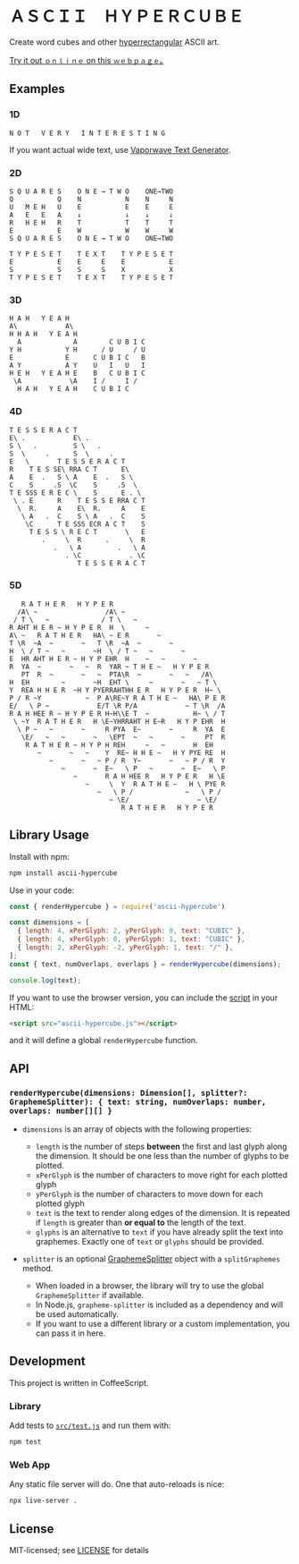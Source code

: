 # ＡＳＣＩＩ　ＨＹＰＥＲＣＵＢＥ
Create word cubes and other [hyperrectangular] ASCII art.

[Try it out `ｏｎｌｉｎｅ` on this `ｗｅｂｐａｇｅ`｡](https://1j01.github.io/ascii-hypercube/)

[hyperrectangular]: https://en.wikipedia.org/wiki/Hyperrectangle

## Examples

### 1D

    N O T   V E R Y   I N T E R E S T I N G

If you want actual wide text, use [Vaporwave Text Generator](https://lingojam.com/VaporwaveTextGenerator).

### 2D

    S Q U A R E S    O N E → T W O    ONE→TWO
    Q           Q    N           N    N     N
    U   M E H   U    E           E    E     E
    A   E   E   A    ↓           ↓    ↓     ↓
    R   H E H   R    T           T    T     T
    E           E    W           W    W     W
    S Q U A R E S    O N E → T W O    ONE→TWO
    
    T Y P E S E T    T E X T    T Y P E S E T
    E           E    E     E    E           E
    S           S    S     S    X           X
    T Y P E S E T    T E X T    T Y P E S E T

### 3D

    H A H   Y E A H
    A\            A\
    H H A H   Y E A H
      A             A        C U B I C
    Y H           Y H      / U     / U
    E             E      C U B I C   B
    A Y           A Y    U   I   U   I
    H E H   Y E A H E    B   C U B I C
     \A            \A    I /     I /
      H A H   Y E A H    C U B I C

### 4D

    T E S S E R A C T
    E\ .            E\ .
    S \   .         S \   .
    S  \     .      S  \     .
    E   \       T E S S E R A C T
    R    T E S SE\ RRA C T      E\
    A    E  .   S \ A    E  .   S \
    C    S     .S  \C    S     .S  \
    T E SSS E R E C \    S      E . \
     \ . E      R    T E S S E RRA C T
      \  R.     A    E\  R.     A    E
       \ A   .  C    S \ A   .  C    S
        \C      T E SSS ECR A C T    S
         T E S S \ R E C T       \   E
            .     \  R      .     \  R
               .   \ A         .   \ A
                  . \C            . \C
                     T E S S E R A C T

### 5D

       R A T H E R   H Y P E R
      /A\ ~                 /A\ ~
     / T \   ~             / T \   ~
    R AHT H E R ~ H Y P E R  H  \     ~
    A\ ~   R A T H E R   HA\ ~ E R       ~
    T \R  ~A  ~       ~   T \R  ~A  ~       ~
    H  \ / T ~   ~       ~H  \ / T ~   ~       ~
    E  HR AHT H E R ~ H Y P EHR  H    ~   ~       ~
    R  YA  ~       ~   ~  R  YAR ~ T H E ~   H Y P E R
       PT  R  ~       ~   ~  PTA\R  ~       ~   ~   /A\
    H  EH        ~       ~H  EHT \     ~       ~   ~ T \
    Y  REA H H E R  ~H Y PYERRAHTHH E R   H Y P E R  H~ \
    P / R ~Y           ~  P A\RE~Y R A T H E ~   HA\ P E R
    E/   \ P ~            E/T \R P/A            ~ T \R  /A
    R A H HEE R ~ H Y P E R H~H\\E T  ~           H~ \ / T
     \ ~Y  R A T H E R   H \E~YHRRAHT H E~R   H Y P EHR  H
      \ P ~   ~       ~     R PYA  E~       ~     R  YA  E
       \E/   ~   ~       ~   \EPT  ~   ~       ~     PT  R
        R A T H E R ~ H Y P H REH     ~   ~       H  EH
           ~       ~   ~    Y  RE~ H H E ~   H Y PYE RE  H
              ~       ~   ~ P / R  Y~       ~   ~ P / R  Y
                 ~       ~  E~   \ P   ~       ~  E~   \ P
                    ~       R A H HEE R   H Y P E R   H \E
                       ~     \  Y  R A T H E ~   H \ PYE R
                          ~   \ P /             ~   \ P /
                             ~ \E/                 ~ \E/
                                R A T H E R   H Y P E R

## Library Usage

Install with npm:

```sh
npm install ascii-hypercube
```

Use in your code:
```js
const { renderHypercube } = require('ascii-hypercube')

const dimensions = [
  { length: 4, xPerGlyph: 2, yPerGlyph: 0, text: "CUBIC" },
  { length: 4, xPerGlyph: 0, yPerGlyph: 1, text: "CUBIC" },
  { length: 2, xPerGlyph: -2, yPerGlyph: 1, text: "/" },
];
const { text, numOverlaps, overlaps } = renderHypercube(dimensions);

console.log(text);
```

If you want to use the browser version, you can include the [script](https://unpkg.com/ascii-hypercube) in your HTML:

```html
<script src="ascii-hypercube.js"></script>
```

and it will define a global `renderHypercube` function.

## API

### `renderHypercube(dimensions: Dimension[], splitter?: GraphemeSplitter): { text: string, numOverlaps: number, overlaps: number[][] }`

- `dimensions` is an array of objects with the following properties:
  - `length` is the number of steps **between** the first and last glyph along the dimension. It should be one less than the number of glyphs to be plotted.
  - `xPerGlyph` is the number of characters to move right for each plotted glyph
  - `yPerGlyph` is the number of characters to move down for each plotted glyph
  - `text` is the text to render along edges of the dimension. It is repeated if `length` is greater than **or equal to** the length of the text.
  - `glyphs` is an alternative to `text` if you have already split the text into graphemes. Exactly one of `text` or `glyphs` should be provided.

- `splitter` is an optional [GraphemeSplitter](https://github.com/orling/grapheme-splitter) object with a `splitGraphemes` method.
  - When loaded in a browser, the library will try to use the global `GraphemeSplitter` if available.
  - In Node.js, `grapheme-splitter` is included as a dependency and will be used automatically.
  - If you want to use a different library or a custom implementation, you can pass it in here.

## Development

This project is written in CoffeeScript.

### Library

Add tests to [`src/test.js`](src/test.js) and run them with:
```sh
npm test
```

### Web App

Any static file server will do. One that auto-reloads is nice:
```sh
npx live-server .
```

## License

MIT-licensed; see [LICENSE](LICENSE) for details

